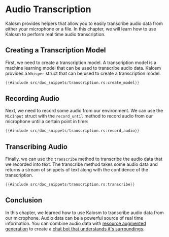 # Audio Transcription

Kalosm provides helpers that allow you to easily transcribe audio data from either your microphone or a file. In this chapter, we will learn how to use Kalosm to perform real time audio transcription.

## Creating a Transcription Model

First, we need to create a transcription model. A transcription model is a machine learning model that can be used to transcribe audio data. Kalosm provides a `Whisper` struct that can be used to create a transcription model.

```rust
{{#include src/doc_snippets/transcription.rs:create_model}}
```

## Recording Audio

Next, we need to record some audio from our environment. We can use the `MicInput` struct with the `record_until` method to record audio from our microphone until a certain point in time:

```rust
{{#include src/doc_snippets/transcription.rs:record_audio}}
```

## Transcribing Audio

Finally, we can use the `transcribe` method to transcribe the audio data that we recorded into text. The transcribe method takes some audio data and returns a stream of snippets of text along with the confidence of the transcription.

```rust
{{#include src/doc_snippets/transcription.rs:transcribe}}
```

## Conclusion

In this chapter, we learned how to use Kalosm to transcribe audio data from our microphone. Audio data can be a powerful source of real time information. You can combine audio data with [resource augmented generation](../guides/resource_augmented_generation.md) to create a [chat bot that understands it's surroundings](https://github.com/floneum/floneum/blob/master/interfaces/kalosm/examples/live_qa.rs).
